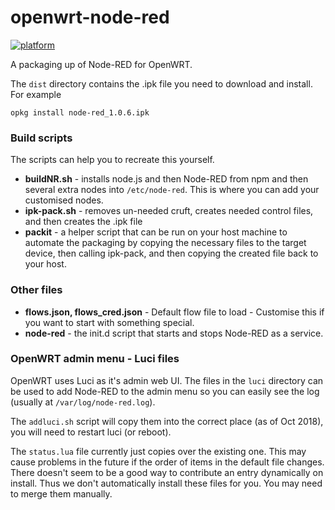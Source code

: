# openwrt-node-red

[![platform](https://img.shields.io/badge/platform-Node--RED-red)](https://nodered.org)

A packaging up of Node-RED for OpenWRT.

The `dist` directory contains the .ipk file you need to download and install. For example

    opkg install node-red_1.0.6.ipk


### Build scripts

The scripts can help you to recreate this yourself.

 - **buildNR.sh** - installs node.js and then Node-RED from npm and then several extra nodes into `/etc/node-red`. This is where you can add your customised nodes.
 - **ipk-pack.sh** - removes un-needed cruft, creates needed control files, and then creates the .ipk file
 - **packit** - a helper script that can be run on your host machine to automate the packaging by copying the necessary files to the target device, then calling ipk-pack, and then copying the created file back to your host.

### Other files

 - **flows.json, flows_cred.json** - Default flow file to load - Customise this if you want to start with something special.
 - **node-red** - the init.d script that starts and stops Node-RED as a service.

### OpenWRT admin menu - Luci files

OpenWRT uses Luci as it's admin web UI. The files in the `luci` directory can be used to add Node-RED to the admin menu so you can easily see the log (usually at `/var/log/node-red.log`).

The `addluci.sh` script will copy them into the correct place (as of Oct 2018), you will need to restart luci (or reboot).

The `status.lua` file currently just copies over the existing one. This may cause problems in the future if the order of items in the default file changes. There doesn't seem to be a good way to contribute an entry dynamically on install. Thus we don't automatically install these files for you. You may need to merge them manually.
